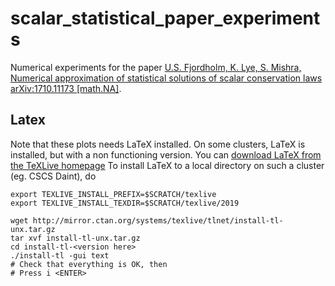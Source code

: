 # scalar_statistical_paper_experiments
Numerical experiments for the paper [U.S. Fjordholm, K. Lye, S. Mishra, Numerical approximation of statistical solutions of scalar conservation laws arXiv:1710.11173 [math.NA]](https://arxiv.org/abs/1710.11173).


## Latex
Note that these plots needs LaTeX installed. On some clusters, LaTeX is installed, but with a non functioning version. You can [download LaTeX from the TeXLive homepage](https://www.tug.org/texlive/acquire-netinstall.html) To install LaTeX to a local directory on such a cluster (eg. CSCS Daint), do 

    export TEXLIVE_INSTALL_PREFIX=$SCRATCH/texlive
    export TEXLIVE_INSTALL_TEXDIR=$SCRATCH/texlive/2019
    
    wget http://mirror.ctan.org/systems/texlive/tlnet/install-tl-unx.tar.gz
    tar xvf install-tl-unx.tar.gz
    cd install-tl-<version here>
    ./install-tl -gui text
    # Check that everything is OK, then
    # Press i <ENTER>